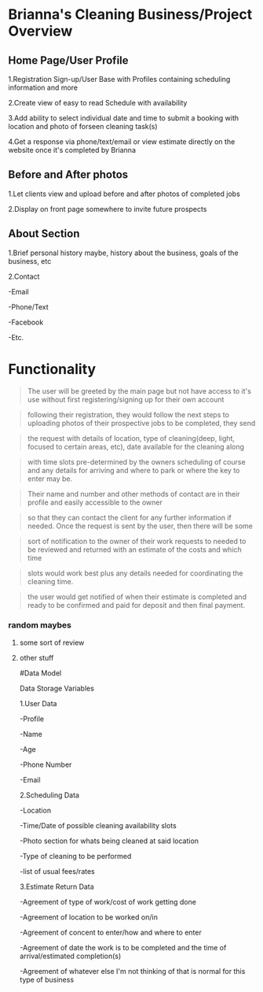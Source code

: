 # Brianna's Cleaning Business/Project Overview

## Home Page/User Profile

1.Registration Sign-up/User Base with Profiles containing scheduling information and more

2.Create view of easy to read Schedule with availability

3.Add ability to select individual date and time to submit a booking with location and photo of forseen cleaning task(s)

4.Get a response via phone/text/email or view estimate directly on the website once it's completed by Brianna

## Before and After photos

1.Let clients view and upload before and after photos of completed jobs

2.Display on front page somewhere to invite future prospects

## About Section

1.Brief personal history maybe, history about the business, goals of the business, etc

2.Contact

-Email

-Phone/Text

-Facebook

-Etc.

# Functionality

> The user will be greeted by the main page but not have access to it's use without first registering/signing up for their own account

> following their registration, they would follow the next steps to uploading photos of their prospective jobs to be completed, they send

> the request with details of location, type of cleaning(deep, light, focused to certain areas, etc), date available for the cleaning along

> with time slots pre-determined by the owners scheduling of course and any details for arriving and where to park or where the key to enter may be.

> Their name and number and other methods of contact are in their profile and easily accessible to the owner

> so that they can contact the client for any further information if needed. Once the request is sent by the user, then there will be some

> sort of notification to the owner of their work requests to needed to be reviewed and returned with an estimate of the costs and which time

> slots would work best plus any details needed for coordinating the cleaning time.

> the user would get notified of when their estimate is completed and ready to be confirmed and paid for deposit and then final payment.

### random maybes

1. some sort of review

2. other stuff

    #Data Model

    Data Storage Variables

    1.User Data

    -Profile

    -Name

    -Age

    -Phone Number

    -Email

    2.Scheduling Data

    -Location

    -Time/Date of possible cleaning availability slots

    -Photo section for whats being cleaned at said location

    -Type of cleaning to be performed

    -list of usual fees/rates

    3.Estimate Return Data

    -Agreement of type of work/cost of work getting done

    -Agreement of location to be worked on/in

    -Agreement of concent to enter/how and where to enter

    -Agreement of date the work is to be completed and the time of arrival/estimated completion(s)

    -Agreement of whatever else I'm not thinking of that is normal for this type of business
